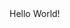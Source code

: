 <!DOCTYPE html>
<html>
    <head>
        <title>MY GIT REPO</title>
        <style>
            .bold{
                font-weight: bold;
            }
        </style>
    </head>
    <body>
        Hello World!
        <style>
            .bold{
                font-style: italic;
            }
        </style>
    </body>
